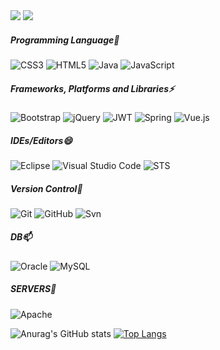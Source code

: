 <img src="https://capsule-render.vercel.app/api?type=waving&color=6FC7E1&height=200&textbg=f7f5f5&section=header&text=YongJun&fontSize=70&fontAlign=80" />  
<a href="https://hits.seeyoufarm.com"><img src="https://hits.seeyoufarm.com/api/count/incr/badge.svg?url=https%3A%2F%2Fgithub.com%2FLee-YongJun%2Fhit-counter&count_bg=%233DBCC8&title_bg=%23555555&icon=github.svg&icon_color=%23E7E7E7&title=hits&edge_flat=false"/></a>

##### Programming Language🔭
![CSS3](https://img.shields.io/badge/css3-%231572B6.svg?style=for-the-badge&logo=css3&logoColor=white)
![HTML5](https://img.shields.io/badge/html5-%23E34F26.svg?style=for-the-badge&logo=html5&logoColor=white)
![Java](https://img.shields.io/badge/java-%23ED8B00.svg?style=for-the-badge&logo=java&logoColor=white)
![JavaScript](https://img.shields.io/badge/javascript-%23323330.svg?style=for-the-badge&logo=javascript&logoColor=%23F7DF1E)
##### Frameworks, Platforms and Libraries⚡
![Bootstrap](https://img.shields.io/badge/bootstrap-%23563D7C.svg?style=for-the-badge&logo=bootstrap&logoColor=white)
![jQuery](https://img.shields.io/badge/jquery-%230769AD.svg?style=for-the-badge&logo=jquery&logoColor=white)
![JWT](https://img.shields.io/badge/JWT-black?style=for-the-badge&logo=JSON%20web%20tokens)
![Spring](https://img.shields.io/badge/spring-%236DB33F.svg?style=for-the-badge&logo=spring&logoColor=white)
![Vue.js](https://img.shields.io/badge/vuejs-%2335495e.svg?style=for-the-badge&logo=vuedotjs&logoColor=%234FC08D)
##### IDEs/Editors😄
![Eclipse](https://img.shields.io/badge/Eclipse-FE7A16.svg?style=for-the-badge&logo=Eclipse&logoColor=white)
![Visual Studio Code](https://img.shields.io/badge/Visual%20Studio%20Code-0078d7.svg?style=for-the-badge&logo=visual-studio-code&logoColor=white)
![STS](https://img.shields.io/badge/sts-%236DB33F.svg?style=for-the-badge&logo=spring&logoColor=white)
##### Version Control👯
![Git](https://img.shields.io/badge/git-%23F05033.svg?style=for-the-badge&logo=git&logoColor=white)
![GitHub](https://img.shields.io/badge/github-%23121011.svg?style=for-the-badge&logo=github&logoColor=white)
![Svn](https://img.shields.io/badge/svn-%2335495e.svg?style=for-the-badge&logo=JSON%20web%20tokens&logoColor=red)
##### DB📫
![Oracle](https://img.shields.io/badge/Oracle-F80000?style=for-the-badge&logo=oracle&logoColor=white)
![MySQL](https://img.shields.io/badge/mysql-%2300f.svg?style=for-the-badge&logo=mysql&logoColor=white)
##### SERVERS🌱
![Apache](https://img.shields.io/badge/apache-%23D42029.svg?style=for-the-badge&logo=apache&logoColor=white)

![Anurag's GitHub stats](https://github-readme-stats.vercel.app/api?username=Lee-YongJun&show_icons=true&theme=dracula)
[![Top Langs](https://github-readme-stats.vercel.app/api/top-langs/?username=Lee-YongJun&layout=compact)](https://github.com/Lee-YongJun/github-readme-stats)

